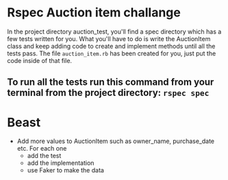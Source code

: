 # Rspec Auction item challange
In the project directory auction_test, you'll find a spec directory which has a few tests written for you. What you'll have to do is write the AuctionItem class and keep adding code to create and implement methods until all the tests pass. The file `auction_item.rb` has been created for you, just put the code inside of that file.

## To run all the tests run this command from your terminal from the project directory: `rspec spec`

# Beast
- Add more values to AuctionItem such as owner_name, purchase_date etc. For each one
  - add the test 
  - add the implementation
  - use Faker to make the data